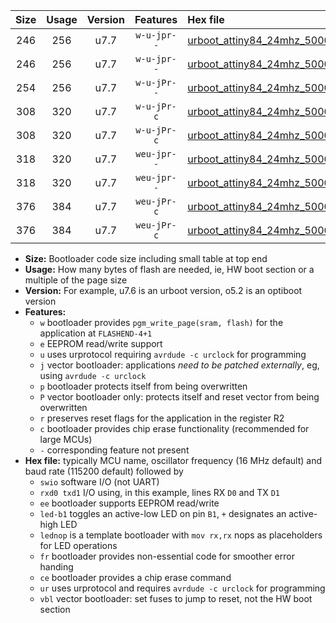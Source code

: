 |Size|Usage|Version|Features|Hex file|
|:-:|:-:|:-:|:-:|:--|
|246|256|u7.7|`w-u-jpr--`|[urboot_attiny84_24mhz_500000bps_swio_rxa3_txa2_led+a4_ur_vbl.hex](https://raw.githubusercontent.com/stefanrueger/urboot.hex/main/mcus/attiny84/fcpu_24mhz/500000_bps/urboot_attiny84_24mhz_500000bps_swio_rxa3_txa2_led+a4_ur_vbl.hex)|
|246|256|u7.7|`w-u-jpr--`|[urboot_attiny84_24mhz_500000bps_swio_rxa3_txa2_lednop_ur_vbl.hex](https://raw.githubusercontent.com/stefanrueger/urboot.hex/main/mcus/attiny84/fcpu_24mhz/500000_bps/urboot_attiny84_24mhz_500000bps_swio_rxa3_txa2_lednop_ur_vbl.hex)|
|254|256|u7.7|`w-u-jPr--`|[urboot_attiny84_24mhz_500000bps_swio_rxa3_txa2_ur_vbl.hex](https://raw.githubusercontent.com/stefanrueger/urboot.hex/main/mcus/attiny84/fcpu_24mhz/500000_bps/urboot_attiny84_24mhz_500000bps_swio_rxa3_txa2_ur_vbl.hex)|
|308|320|u7.7|`w-u-jPr-c`|[urboot_attiny84_24mhz_500000bps_swio_rxa3_txa2_led+a4_fr_ce_ur_vbl.hex](https://raw.githubusercontent.com/stefanrueger/urboot.hex/main/mcus/attiny84/fcpu_24mhz/500000_bps/urboot_attiny84_24mhz_500000bps_swio_rxa3_txa2_led+a4_fr_ce_ur_vbl.hex)|
|308|320|u7.7|`w-u-jPr-c`|[urboot_attiny84_24mhz_500000bps_swio_rxa3_txa2_lednop_fr_ce_ur_vbl.hex](https://raw.githubusercontent.com/stefanrueger/urboot.hex/main/mcus/attiny84/fcpu_24mhz/500000_bps/urboot_attiny84_24mhz_500000bps_swio_rxa3_txa2_lednop_fr_ce_ur_vbl.hex)|
|318|320|u7.7|`weu-jpr--`|[urboot_attiny84_24mhz_500000bps_swio_rxa3_txa2_ee_led+a4_ur_vbl.hex](https://raw.githubusercontent.com/stefanrueger/urboot.hex/main/mcus/attiny84/fcpu_24mhz/500000_bps/urboot_attiny84_24mhz_500000bps_swio_rxa3_txa2_ee_led+a4_ur_vbl.hex)|
|318|320|u7.7|`weu-jpr--`|[urboot_attiny84_24mhz_500000bps_swio_rxa3_txa2_ee_lednop_ur_vbl.hex](https://raw.githubusercontent.com/stefanrueger/urboot.hex/main/mcus/attiny84/fcpu_24mhz/500000_bps/urboot_attiny84_24mhz_500000bps_swio_rxa3_txa2_ee_lednop_ur_vbl.hex)|
|376|384|u7.7|`weu-jPr-c`|[urboot_attiny84_24mhz_500000bps_swio_rxa3_txa2_ee_led+a4_fr_ce_ur_vbl.hex](https://raw.githubusercontent.com/stefanrueger/urboot.hex/main/mcus/attiny84/fcpu_24mhz/500000_bps/urboot_attiny84_24mhz_500000bps_swio_rxa3_txa2_ee_led+a4_fr_ce_ur_vbl.hex)|
|376|384|u7.7|`weu-jPr-c`|[urboot_attiny84_24mhz_500000bps_swio_rxa3_txa2_ee_lednop_fr_ce_ur_vbl.hex](https://raw.githubusercontent.com/stefanrueger/urboot.hex/main/mcus/attiny84/fcpu_24mhz/500000_bps/urboot_attiny84_24mhz_500000bps_swio_rxa3_txa2_ee_lednop_fr_ce_ur_vbl.hex)|

- **Size:** Bootloader code size including small table at top end
- **Usage:** How many bytes of flash are needed, ie, HW boot section or a multiple of the page size
- **Version:** For example, u7.6 is an urboot version, o5.2 is an optiboot version
- **Features:**
  + `w` bootloader provides `pgm_write_page(sram, flash)` for the application at `FLASHEND-4+1`
  + `e` EEPROM read/write support
  + `u` uses urprotocol requiring `avrdude -c urclock` for programming
  + `j` vector bootloader: applications *need to be patched externally*, eg, using `avrdude -c urclock`
  + `p` bootloader protects itself from being overwritten
  + `P` vector bootloader only: protects itself and reset vector from being overwritten
  + `r` preserves reset flags for the application in the register R2
  + `c` bootloader provides chip erase functionality (recommended for large MCUs)
  + `-` corresponding feature not present
- **Hex file:** typically MCU name, oscillator frequency (16 MHz default) and baud rate (115200 default) followed by
  + `swio` software I/O (not UART)
  + `rxd0 txd1` I/O using, in this example, lines RX `D0` and TX `D1`
  + `ee` bootloader supports EEPROM read/write
  + `led-b1` toggles an active-low LED on pin `B1`, `+` designates an active-high LED
  + `lednop` is a template bootloader with `mov rx,rx` nops as placeholders for LED operations
  + `fr` bootloader provides non-essential code for smoother error handing
  + `ce` bootloader provides a chip erase command
  + `ur` uses urprotocol and requires `avrdude -c urclock` for programming
  + `vbl` vector bootloader: set fuses to jump to reset, not the HW boot section
